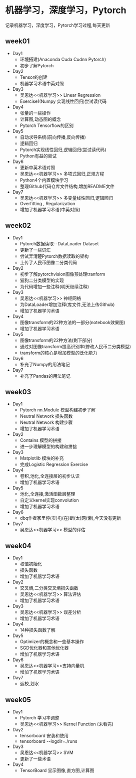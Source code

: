 # 机器学习，深度学习，Pytorch
记录机器学习，深度学习，Pytorch学习过程,每天更新
## week01
+ Day1 
   + 环境搭建(Anaconda Cuda Cudnn Pytorch)
   + 初步了解Pytorch
+ Day2
   + Tensor的创建
   + 机器学习术语中英对照
+ Day3
   + 吴恩达<<机器学习>> Linear Regression
   + Exercise1(Numpy 实现线性回归)尝试读代码
+ Day4
   + 张量的一些操作
   + 计算图,动态图的概念
   + Pytorch Tensorflow的区别
+ Day5
   + 自动求导系统(前向传播,反向传播)
   + 逻辑回归
   + Pytorch实现线性回归,逻辑回归(尝试读代码)
   + Python有益的尝试
+ Day6
   + 更新中英术语对照
   + 吴恩达<<机器学习>> 多项式回归,正规方程
   + Python4个内置模块学习
   + 整理Github代码仓库文件结构,增加README文件
+ Day7
   + 吴恩达<<机器学习>> 多变量线性回归,逻辑回归
   + Overfitting , Regularization
   + 增加了机器学习术语(中英对照)
## week02
+ Day1
   + Pytorch数据读取--DataLoader Dataset
   + 更新了一些词汇
   + 尝试弄清楚Pytorch数据读取的架构
   + 上传了人民币图像二分类代码
+ Day2
   + 初步了解pytorchvision图像预处理tranform
   + 猫狗二分类模型的实现
   + 为代码增加一些注释(明天继续注释)
+ Day3
   + 吴恩达<<机器学习>> 神经网络
   + 为DataLoader增加注释(库文件,无法上传Github)
   + 增加了机器学习术语
+ Day4
   + 图像transform的22种方法的一部分(notebook效果图)
   + 增加了机器学习术语
+ Day5
   + 图像transform的22种方法(剩下部分)
   + 通过对图像transform提高识别率(修改人民币二分类模型)
   + transform的核心是增加模型的泛化能力
+  Day6
   + 补充了Numpy的用法笔记
+ Day7
   + 补充了Pandas的用法笔记
## week03
+ Day1
   + Pytorch nn.Module 模型构建初步了解
   + Neutral Network 损失函数
   + Neutral Network  构建步骤
   + 增加了机器学习术语
+ Day2
   + Contains 模型的拼接
   + 进一步理解模型的构建和拼接
+ Day3
   + Matplotlib 模块的补充
   + 完成Logistic Regression Exercise
+ Day4
   + 卷积,池化,全连接层的初步认识
   + 增加了机器学习术语
+ Day5
   + 池化,全连接,激活函数层整理
   + 自定义kernel实现convolution
   + 增加了机器学习术语
+ Day6
   + dbq作者家里停(实)电(在)断(太)网(懒),今天没有更新
+ Day7
   + 吴恩达<<机器学习>> 模型的评估
## week04
+ Day1 
   + 权值初始化
   + 损失函数
   + 增加了机器学习术语
+ Day2
   +  交叉熵,二分类交叉熵损失函数
   +  吴恩达<<机器学习>> 算法评估
   + 增加了机器学习术语
+ Day3
   + 吴恩达<<机器学习>> 误差分析
   + 增加了机器学习术语
+ Day4
   + 14种损失函数了解
+ Day5
   + Optimizer的概念和一些基本操作
   + SGD优化器和其他优化器
   + 增加了机器学习术语
+ Day6
   + 吴恩达<<机器学习>>支持向量机
   + 增加了机器学习术语
+ Day7
   + 返校,划水
## week05
+ Day1
   + Pytorch 学习率调整
   + 吴恩达<<机器学习>> Kernel Function (未看完)
+ Day2
   + tensorboard 安装和使用
   + tensorboard --logdir=./runs
+ Day3
   + 吴恩达<<机器学习>> SVM
   + 更新了一些术语
+ Day4
   + TensorBoard 显示图像,直方图,计算图